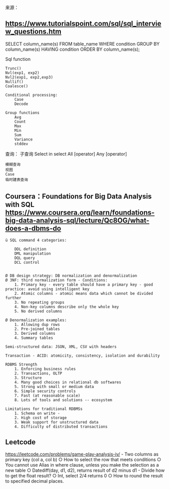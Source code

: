 来源：
##  https://www.tutorialspoint.com/sql/sql_interview_questions.htm

SELECT column_name(s)
FROM table_name
WHERE condition
GROUP BY column_name(s)
HAVING condition
ORDER BY column_name(s);

Sql function

    Trunc()
    Nvl(exp1, exp2)
    Nvl2(exp1, exp2,exp3)
    Nullif()
    Coalesce()

    Conditional processing:
        Case
        Decode
        
    Group functions
        Avg
        Count
        Max
        Min
        Sum
        Variance
        stddev

查询：
    子查询
        Select in select
        All [operator]
        Any [operator]
        
    模糊查询
    视图
    Case
    临时建表查询

##  Coursera：Foundations for Big Data Analysis with SQL <https://www.coursera.org/learn/foundations-big-data-analysis-sql/lecture/Qc8OG/what-does-a-dbms-do> 
    ü SQL command 4 categories:

        DDL definition
        DML manipulation
        DQL query
        DCL control
    

    Ø DB design strategy: DB normalization and denormalization
    Ø 3NF: third normalization form - Conditions:
        1. Primary key - every table should have a primary key - good practice: avoid using intelligent key
        2. Atomic columns - atomic means data which cannot be divided further
        3. No repeating groups
        4. Non-key columns describe only the whole key
        5. No derived columns
        
    Ø Denormalization examples:
        1. Allowing dup rows
        2. Pre-joined tables
        3. Derived columns
        4. Summary tables

    Semi-structured data: JSON, XML, CSV with headers

    Transaction - ACID: atomicity, consistency, isolation and durability

    RDBMS Strength
        1. Enforcing business rules
        2. Transactions, OLTP
        3. Structure
        4. Many good choices in relational db softwares
        5. Strong with small or medium data
        6. Simple security controls
        7. Fast (at reasonable scale)
        8. Lots of tools and solutions -- ecosystem

    Limitations for traditional RDBMSs
        1. Schema on write - 
        2. High cost of storage
        3. Weak support for unstructured data
        4. Difficulty of distributed transactions 

## Leetcode
https://leetcode.com/problems/game-play-analysis-iv/
    - Two columns as primary key (col a, col b)
        ○ How to select the row that meets conditions
        ○ You cannot use Alias in where clause, unless you make the selection as a new table
        ○ Datediff(day, d1, d2), returns result of d2 minus d1
    - Divide how to get the float result?
        ○ Int, select 2/4 returns 0
        ○ How to round the result to specified decimal places.
